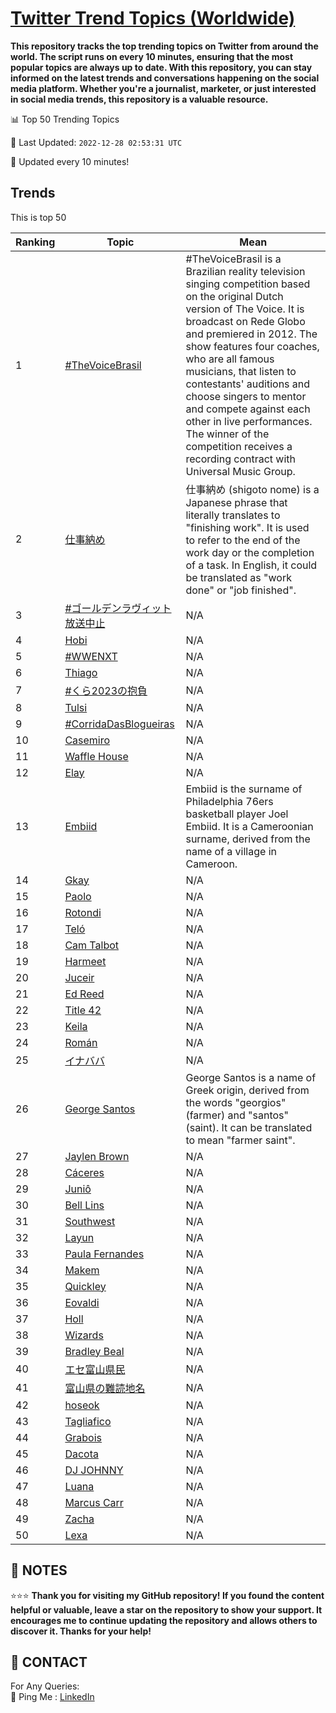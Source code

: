 [Twitter Trend Topics (Worldwide)](https://github.com/ErcinDedeoglu/Twitter-Trend-Topics)
==========

**This repository tracks the top trending topics on Twitter from around the world. 
The script runs on every 10 minutes, ensuring that the most popular topics are always up to date. 
With this repository, you can stay informed on the latest trends and conversations happening on the social media platform. 
Whether you're a journalist, marketer, or just interested in social media trends, this repository is a valuable resource.**


📊 Top 50 Trending Topics

📆 Last Updated: `2022-12-28 02:53:31 UTC`

🔧 Updated every 10 minutes!


## Trends

This is top 50

| Ranking | Topic | Mean |
| ------- | ------------ | ------------ |
| 1 | [#TheVoiceBrasil](http://twitter.com/search?q=%23TheVoiceBrasil) | #TheVoiceBrasil is a Brazilian reality television singing competition based on the original Dutch version of The Voice. It is broadcast on Rede Globo and premiered in 2012. The show features four coaches, who are all famous musicians, that listen to contestants' auditions and choose singers to mentor and compete against each other in live performances. The winner of the competition receives a recording contract with Universal Music Group. |
| 2 | [仕事納め](http://twitter.com/search?q=%e4%bb%95%e4%ba%8b%e7%b4%8d%e3%82%81) | 仕事納め (shigoto nome) is a Japanese phrase that literally translates to "finishing work". It is used to refer to the end of the work day or the completion of a task. In English, it could be translated as "work done" or "job finished". |
| 3 | [#ゴールデンラヴィット放送中止](http://twitter.com/search?q=%23%e3%82%b4%e3%83%bc%e3%83%ab%e3%83%87%e3%83%b3%e3%83%a9%e3%83%b4%e3%82%a3%e3%83%83%e3%83%88%e6%94%be%e9%80%81%e4%b8%ad%e6%ad%a2) | N/A |
| 4 | [Hobi](http://twitter.com/search?q=Hobi) | N/A |
| 5 | [#WWENXT](http://twitter.com/search?q=%23WWENXT) | N/A |
| 6 | [Thiago](http://twitter.com/search?q=Thiago) | N/A |
| 7 | [#くら2023の抱負](http://twitter.com/search?q=%23%e3%81%8f%e3%82%892023%e3%81%ae%e6%8a%b1%e8%b2%a0) | N/A |
| 8 | [Tulsi](http://twitter.com/search?q=Tulsi) | N/A |
| 9 | [#CorridaDasBlogueiras](http://twitter.com/search?q=%23CorridaDasBlogueiras) | N/A |
| 10 | [Casemiro](http://twitter.com/search?q=Casemiro) | N/A |
| 11 | [Waffle House](http://twitter.com/search?q=Waffle+House) | N/A |
| 12 | [Elay](http://twitter.com/search?q=Elay) | N/A |
| 13 | [Embiid](http://twitter.com/search?q=Embiid) | Embiid is the surname of Philadelphia 76ers basketball player Joel Embiid. It is a Cameroonian surname, derived from the name of a village in Cameroon. |
| 14 | [Gkay](http://twitter.com/search?q=Gkay) | N/A |
| 15 | [Paolo](http://twitter.com/search?q=Paolo) | N/A |
| 16 | [Rotondi](http://twitter.com/search?q=Rotondi) | N/A |
| 17 | [Teló](http://twitter.com/search?q=Tel%c3%b3) | N/A |
| 18 | [Cam Talbot](http://twitter.com/search?q=Cam+Talbot) | N/A |
| 19 | [Harmeet](http://twitter.com/search?q=Harmeet) | N/A |
| 20 | [Juceir](http://twitter.com/search?q=Juceir) | N/A |
| 21 | [Ed Reed](http://twitter.com/search?q=Ed+Reed) | N/A |
| 22 | [Title 42](http://twitter.com/search?q=Title+42) | N/A |
| 23 | [Keila](http://twitter.com/search?q=Keila) | N/A |
| 24 | [Román](http://twitter.com/search?q=Rom%c3%a1n) | N/A |
| 25 | [イナババ](http://twitter.com/search?q=%e3%82%a4%e3%83%8a%e3%83%90%e3%83%90) | N/A |
| 26 | [George Santos](http://twitter.com/search?q=George+Santos) | George Santos is a name of Greek origin, derived from the words "georgios" (farmer) and "santos" (saint). It can be translated to mean "farmer saint". |
| 27 | [Jaylen Brown](http://twitter.com/search?q=Jaylen+Brown) | N/A |
| 28 | [Cáceres](http://twitter.com/search?q=C%c3%a1ceres) | N/A |
| 29 | [Juniô](http://twitter.com/search?q=Juni%c3%b4) | N/A |
| 30 | [Bell Lins](http://twitter.com/search?q=Bell+Lins) | N/A |
| 31 | [Southwest](http://twitter.com/search?q=Southwest) | N/A |
| 32 | [Layun](http://twitter.com/search?q=Layun) | N/A |
| 33 | [Paula Fernandes](http://twitter.com/search?q=Paula+Fernandes) | N/A |
| 34 | [Makem](http://twitter.com/search?q=Makem) | N/A |
| 35 | [Quickley](http://twitter.com/search?q=Quickley) | N/A |
| 36 | [Eovaldi](http://twitter.com/search?q=Eovaldi) | N/A |
| 37 | [Holl](http://twitter.com/search?q=Holl) | N/A |
| 38 | [Wizards](http://twitter.com/search?q=Wizards) | N/A |
| 39 | [Bradley Beal](http://twitter.com/search?q=Bradley+Beal) | N/A |
| 40 | [エセ富山県民](http://twitter.com/search?q=%e3%82%a8%e3%82%bb%e5%af%8c%e5%b1%b1%e7%9c%8c%e6%b0%91) | N/A |
| 41 | [富山県の難読地名](http://twitter.com/search?q=%e5%af%8c%e5%b1%b1%e7%9c%8c%e3%81%ae%e9%9b%a3%e8%aa%ad%e5%9c%b0%e5%90%8d) | N/A |
| 42 | [hoseok](http://twitter.com/search?q=hoseok) | N/A |
| 43 | [Tagliafico](http://twitter.com/search?q=Tagliafico) | N/A |
| 44 | [Grabois](http://twitter.com/search?q=Grabois) | N/A |
| 45 | [Dacota](http://twitter.com/search?q=Dacota) | N/A |
| 46 | [DJ JOHNNY](http://twitter.com/search?q=DJ+JOHNNY) | N/A |
| 47 | [Luana](http://twitter.com/search?q=Luana) | N/A |
| 48 | [Marcus Carr](http://twitter.com/search?q=Marcus+Carr) | N/A |
| 49 | [Zacha](http://twitter.com/search?q=Zacha) | N/A |
| 50 | [Lexa](http://twitter.com/search?q=Lexa) | N/A |




## 📝 NOTES

⭐⭐⭐ **Thank you for visiting my GitHub repository! If you found the content helpful or valuable, leave a star on the repository to show your support. It encourages me to continue updating the repository and allows others to discover it. Thanks for your help!**

## 📨 CONTACT

 For Any Queries:  
            🏓 Ping Me : [LinkedIn](https://www.linkedin.com/in/ercindedeoglu/)